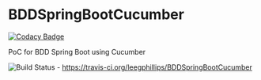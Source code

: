 # BDDSpringBootCucumber

[![Codacy Badge](https://api.codacy.com/project/badge/Grade/f69e6ae3680a426bb59f8a86129513cb)](https://www.codacy.com/app/leegphillips/BDDSpringBootCucumber?utm_source=github.com&utm_medium=referral&utm_content=leegphillips/BDDSpringBootCucumber&utm_campaign=badger)

PoC for BDD Spring Boot using Cucumber

![Build Status](https://travis-ci.org/leegphillips/BDDSpringBootCucumber.svg?branch=master) - https://travis-ci.org/leegphillips/BDDSpringBootCucumber
